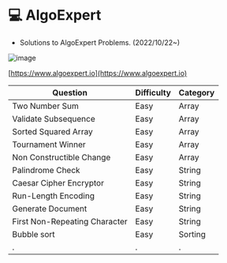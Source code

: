 # :computer: AlgoExpert
* Solutions to AlgoExpert Problems. (2022/10/22~)

![image](https://user-images.githubusercontent.com/96612168/197338677-e16d3029-c2ce-4f9d-8b5e-7df5781c5c34.png)

[https://www.algoexpert.io](https://www.algoexpert.io)


|Question|Difficulty|Category|
|------|---|---|
|Two Number Sum|Easy|Array|
|Validate Subsequence|Easy|Array|
|Sorted Squared Array|Easy|Array|
|Tournament Winner|Easy|Array|
|Non Constructible Change|Easy|Array|
|Palindrome Check|Easy|String|
|Caesar Cipher Encryptor|Easy|String|
|Run-Length Encoding|Easy|String|
|Generate Document|Easy|String|
|First Non-Repeating Character|Easy|String|
|Bubble sort|Easy|Sorting|
|.|.|.|

